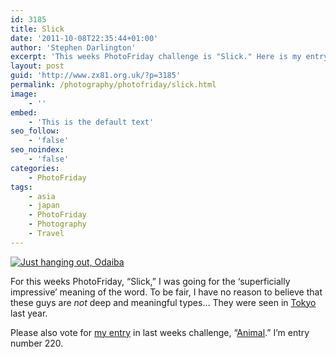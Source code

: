 ```yaml
---
id: 3185
title: Slick
date: '2011-10-08T22:35:44+01:00'
author: 'Stephen Darlington'
excerpt: 'This weeks PhotoFriday challenge is "Slick." Here is my entry.'
layout: post
guid: 'http://www.zx81.org.uk/?p=3185'
permalink: /photography/photofriday/slick.html
image:
    - ''
embed:
    - 'This is the default text'
seo_follow:
    - 'false'
seo_noindex:
    - 'false'
categories:
    - PhotoFriday
tags:
    - asia
    - japan
    - PhotoFriday
    - Photography
    - Travel
---
```


[![Just hanging out, Odaiba](https://i0.wp.com/farm5.static.flickr.com/4104/5094363896_39ccaa9488.jpg?resize=333%2C500)](http://www.flickr.com/photos/stephendarlington/5094363896/ "Just hanging out, Odaiba by stephendarlington, on Flickr")

For this weeks PhotoFriday, “Slick,” I was going for the ‘superficially impressive’ meaning of the word. To be fair, I have no reason to believe that these guys are *not* deep and meaningful types… They were seen in [Tokyo](http://www.zx81.org.uk/travel/japan-tokyo.html) last year.

Please also vote for [my entry](http://www.zx81.org.uk/photography/photofriday/animal.html) in last weeks challenge, “[Animal](http://www.photofriday.com/linkviewer.php?id=1123).” I’m entry number 220.